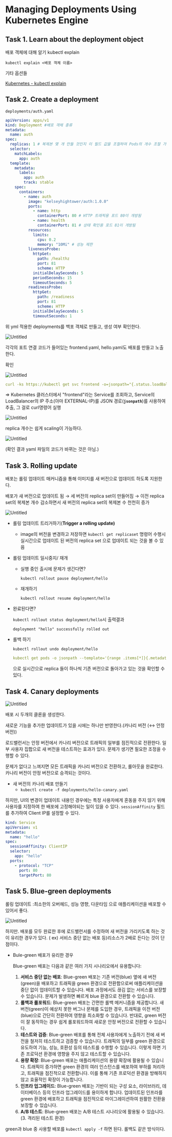# **Managing Deployments Using Kubernetes Engine**

## ****Task 1. Learn about the deployment object****

배포 객체에 대해 알기 kubectl explain 

`kubectl explain <배포 객체 이름>`

기타 옵션들

[Kubernetes - kubectl explain](https://jamesdefabia.github.io/docs/user-guide/kubectl/kubectl_explain/)

## ****Task 2. Create a deployment****

`deployments/auth.yaml`

```yaml
apiVersion: apps/v1
kind: Deployment #배포 객체 종류
metadata:
  name: auth
spec:
  replicas: 1 # 복제본 몇 개 만들 것인지 이 필드 값을 조절하여 Pods의 개수 조절 가능
  selector:
    matchLabels:
      app: auth
  template:
    metadata:
      labels:
        app: auth
        track: stable
    spec:
      containers:
        - name: auth
          image: "kelseyhightower/auth:1.0.0"
          ports:
            - name: http
              containerPort: 80 # HTTP 트래픽용 포드 80이 개방됨
            - name: health
              containerPort: 81 # 상태 확인용 포드 81이 개방됨
          resources:
            limits:
              cpu: 0.2
              memory: "10Mi" # 성능 제한
          livenessProbe:
            httpGet:
              path: /healthz
              port: 81
              scheme: HTTP
            initialDelaySeconds: 5
            periodSeconds: 15
            timeoutSeconds: 5
          readinessProbe:
            httpGet:
              path: /readiness
              port: 81
              scheme: HTTP
            initialDelaySeconds: 5
            timeoutSeconds: 1
```

위 yml 적용한 deployments를 백포 객체로 만들고, 생성 여부 확인한다.

![Untitled](https://s3-us-west-2.amazonaws.com/secure.notion-static.com/516be395-94da-4eac-a971-afcec26e37a2/Untitled.png)

각각의 포트 연결 코드가 들어있는 frontend.yaml, hello.yaml도 배포를 만들고 노출한다.

확인

![Untitled](https://s3-us-west-2.amazonaws.com/secure.notion-static.com/a76ddda7-3392-4e92-8cfd-53492c004f81/Untitled.png)

```yaml
curl -ks https://kubectl get svc frontend -o=jsonpath="{.status.loadBalancer.ingress[0].ip}"`
```

⇒ Kubernetes 클러스터에서 "frontend"라는 Service를 조회하고, Service의 LoadBalancer의 IP 주소(아마 EXTERNAL-IP)를 JSON 경로(**`jsonpath`**)를 사용하여 추출, 그 걸로 curl명령어 실행

![Untitled](https://s3-us-west-2.amazonaws.com/secure.notion-static.com/2e254a07-0b6a-4e04-a2ce-dde8c99c02dd/Untitled.png)

replica 개수는 쉽게 scaling이 가능하다. 

![Untitled](https://s3-us-west-2.amazonaws.com/secure.notion-static.com/48755af2-6cd3-4aee-9eb1-a54d82eb13e9/Untitled.png)

(확인 결과 yaml 파일의 코드가 바뀌는 것은 아님.)

## ****Task 3. Rolling update****

배포는 롤링 업데이트 매커니즘을 통해 이미지를 새 버전으로 업데이트 하도록 지원한다.

배포가 새 버전으로 업데이트 됨 → 세 버전의 replica set이 만들어짐 → 이전 replica set의 복제본 개수 감소하면서 새 버전의 replica set의 복제본 수 천천히 증가

![Untitled](https://s3-us-west-2.amazonaws.com/secure.notion-static.com/4ca02878-3b9c-4640-84a5-e0aab71dfbfc/Untitled.png)

- 롤링 업데이트 트리거하기(**Trigger a rolling update)**
    - image의 버전을 변경하고 저장하면 `kubectl get replicaset`  명령어 수행시 실시간으로 업데이트 된 버전의 replica set 으로 업데이트 되는 것을 볼 수 있음
- 롤링 업데이트 일시중지/ 재개
    - 실행 중인 출시에 문제가 생긴다면?
        
        `kubectl rollout pause deployment/hello`
        
    - 재개하기
        
        `kubectl rollout resume deployment/hello`
        
- 완료된다면?
    
    `kubectl rollout status deployment/hello`시 출력결과
    
    `deployment "hello" successfully rolled out`
    
- 롤백 하기
    
    `kubectl rollout undo deployment/hello`
    
    ```yaml
    kubectl get pods -o jsonpath --template='{range .items[*]}{.metadata.name}{"\t"}{"\t"}{.spec.containers[0].image}{"\n"}{end}'
    ```
    
    으로 실시간으로 replica 들이 하나씩 기존 버전으로 돌아가고 있는 것을 확인할 수 있다.
    

## ****Task 4. Canary deployments****

![Untitled](https://s3-us-west-2.amazonaws.com/secure.notion-static.com/1e1b5907-9f7d-42a7-9bd7-89953472d994/Untitled.png)

배포 시 두개의 클론을 생성한다. 

새로운 기능을 추가한 업데이트가 있을 시에는 하나만 반영한다.(카나리 버전 (↔ 안정 버전))

로드밸런서는 안정 버전에서 카나리 버전으로 트래픽의 일부를 점진적으로 전환한다. 일부 사용자 집합으로 새 버전을 테스트하는 효과가 있다. 문제가 생기면 필요한 조정을 수행할 수 있다.

문제가 없다고 느껴지면 모든 트래픽을 카나리 버전으로 전환하고, 롤아웃을 완료한다. 카나리 버전이 안정 버전으로 승격되는 것이다.

- 새 버전의 카나리 배포 만들기
    - `kubectl create -f deployments/hello-canary.yaml`

하지만, UI의 변경이 업데이트 내용인 경우에는 특정 사용자에게 혼동을 주지 않기 위해 사용자를 지정하여 한 배포에 고정해야되는 일이 있을 수 있다.  `sessionAffinity` 필드를 추가하여 Client IP를 설정할 수 있다.

```yaml
kind: Service
apiVersion: v1
metadata:
  name: "hello"
spec:
  sessionAffinity: ClientIP
  selector:
    app: "hello"
  ports:
    - protocol: "TCP"
      port: 80
      targetPort: 80
```

## ****Task 5. Blue-green deployments****

롤링 업데이트 :최소한의 오버헤드, 성능 영향, 다운타임 으로 애플리케이션을 배포할 수 있어서 좋다.

![Untitled](https://s3-us-west-2.amazonaws.com/secure.notion-static.com/35d63d91-78d2-40e6-8867-024dca8ed9a4/Untitled.png)

하지만.  배포를 모두 완료한 후에 로드밸런서를 수정하여 새 버전을 가리키도록 하는 것이 유리한 경우가 있다. ( ex) 서비스 중단 없는 배포 등)리소스가 2배로 든다는 것이 단점이다.

- Bule-green 배포가 유리한 경우
    
    Blue-green 배포는 다음과 같은 여러 가지 시나리오에서 유용합니다:
    
    1. **서비스 중단 없는 배포**: Blue-green 배포는 기존 버전(blue) 옆에 새 버전(green)을 배포하고 트래픽을 green 환경으로 전환함으로써 애플리케이션을 중단 없이 업데이트할 수 있습니다. 배포 과정에서도 끊김 없는 서비스를 보장할 수 있습니다. 문제가 발생하면 빠르게 blue 환경으로 전환할 수 있습니다.
    2. **롤백과 롤포워드**: Blue-green 배포는 간편한 롤백 메커니즘을 제공합니다. 새 버전(green)이 예상치 못한 버그나 문제를 도입한 경우, 트래픽을 이전 버전(blue)으로 간단히 전환하여 영향을 최소화할 수 있습니다. 반대로, green 버전이 잘 동작하는 경우 쉽게 롤포워드하여 새로운 안정 버전으로 전환할 수 있습니다.
    3. **테스트와 검증**: Blue-green 배포를 통해 전체 사용자에게 노출하기 전에 새 버전을 철저히 테스트하고 검증할 수 있습니다. 트래픽의 일부를 green 환경으로 유도하여 기능, 성능, 호환성 등의 테스트를 수행할 수 있습니다. 이렇게 하면 기존 프로덕션 환경에 영향을 주지 않고 테스트할 수 있습니다.
    4. **용량 확장**: Blue-green 배포는 애플리케이션의 용량 확장에 활용될 수 있습니다. 트래픽이 증가하면 green 환경의 여러 인스턴스를 배포하여 부하를 처리하고, 트래픽을 점진적으로 전환합니다. 이를 통해 기존 프로덕션 환경을 방해하지 않고 효율적인 확장이 가능합니다.
    5. **인프라 업그레이드**: Blue-green 배포는 기반이 되는 구성 요소, 라이브러리, 데이터베이스 등의 인프라 업그레이드를 용이하게 합니다. 업데이트된 인프라를 green 환경에 배포하고 트래픽을 점진적으로 마이그레이션하여 원활한 전환을 보장할 수 있습니다.
    6. **A/B 테스트**: Blue-green 배포는 A/B 테스트 시나리오에 활용될 수 있습니다. (3. 격리된 테스트 환경)

green과 blue 중 사용할 배포를 `kubectl apply -f` 하면 된다. 롤백도 같은 방식이다.
